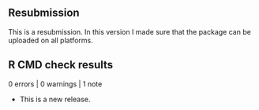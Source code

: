 ## Resubmission
This is a resubmission. In this version I made sure that the package can be uploaded on all platforms. 

## R CMD check results

0 errors | 0 warnings | 1 note

* This is a new release.
